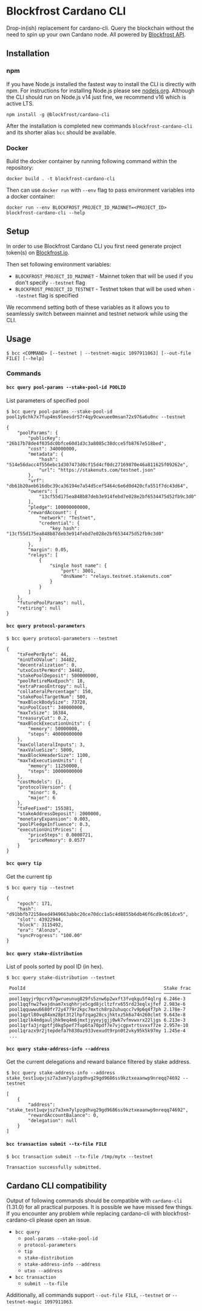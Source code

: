 # Blockfrost Cardano CLI

Drop-in(ish) replacement for cardano-cli. Query the blockchain without the need to spin up your own Cardano node. All powered by [Blockfrost API](https://blockfrost.io).

## Installation

### npm

If you have Node.js installed the fastest way to install the CLI is directly with npm. For instructions for installing Node.js please see [nodejs.org](https://nodejs.org/en/download/). Although the CLI should run on Node.js v14 just fine, we recommend v16 which is active LTS.

```console
npm install -g @blockfrost/cardano-cli
```

After the installation is completed new commands `blockfrost-cardano-cli` and its shorter alias `bcc` should be available.

### Docker

Build the docker container by running following command within the repository:

```console
docker build . -t blockfrost-cardano-cli
```

Then can use `docker run` with `--env` flag to pass environment variables into a docker container:

```console
docker run --env BLOCKFROST_PROJECT_ID_MAINNET=<PROJECT_ID> blockfrost-cardano-cli --help
```

## Setup

In order to use Blockfrost Cardano CLI you first need generate project token(s) on [Blockfrost.io](https://blockfrost.io).

Then set following environment variables:

- `BLOCKFROST_PROJECT_ID_MAINNET` - Mainnet token that will be used if you don't specify `--testnet` flag
- `BLOCKFROST_PROJECT_ID_TESTNET` - Testnet token that will be used when `--testnet` flag is specified

We recommend setting both of these variables as it allows you to seamlessly switch between mainnet and testnet network while using the CLI.

## Usage

```console
$ bcc <COMMAND> [--testnet | --testnet-magic 1097911063] [--out-file FILE] [--help]
```

### Commands

#### `bcc query pool-params --stake-pool-id POOLID`

List parameters of specified pool

```console
$ bcc query pool-params --stake-pool-id pool1y6chk7x7fup4ms9leesdr57r4qy9cwxuee0msan72x976a6u0nc --testnet

{
    "poolParams": {
        "publicKey": "26b17b78de4f035dc0bfce60d1d3c3a8085c38dcce5fb8767e518bed",
        "cost": 340000000,
        "metadata": {
            "hash": "514e56dacc4f556ebc1d307473d0cf15d4cf0dc27169870e46a811625f09262e",
            "url": "https://stakenuts.com/testnet.json"
        },
        "vrf": "db61b20aeb616dbc39ca36194e7a54d5cef5464c6e6d0d420cfa551f7dc43d64",
        "owners": [
            "13cf55d175ea848b87deb3e914febd7e028e2bf6534475d52fb9c3d0"
        ],
        "pledge": 100000000000,
        "rewardAccount": {
            "network": "Testnet",
            "credential": {
                "key hash": "13cf55d175ea848b87deb3e914febd7e028e2bf6534475d52fb9c3d0"
            }
        },
        "margin": 0.05,
        "relays": [
            {
                "single host name": {
                    "port": 3001,
                    "dnsName": "relays.testnet.stakenuts.com"
                }
            }
        ]
    },
    "futurePoolParams": null,
    "retiring": null
}
```

#### `bcc query protocol-parameters`

```console
$ bcc query protocol-parameters --testnet

{
    "txFeePerByte": 44,
    "minUTxOValue": 34482,
    "decentralization": 0,
    "utxoCostPerWord": 34482,
    "stakePoolDeposit": 500000000,
    "poolRetireMaxEpoch": 18,
    "extraPraosEntropy": null,
    "collateralPercentage": 150,
    "stakePoolTargetNum": 500,
    "maxBlockBodySize": 73728,
    "minPoolCost": 340000000,
    "maxTxSize": 16384,
    "treasuryCut": 0.2,
    "maxBlockExecutionUnits": {
        "memory": 50000000,
        "steps": 40000000000
    },
    "maxCollateralInputs": 3,
    "maxValueSize": 5000,
    "maxBlockHeaderSize": 1100,
    "maxTxExecutionUnits": {
        "memory": 11250000,
        "steps": 10000000000
    },
    "costModels": {},
    "protocolVersion": {
        "minor": 0,
        "major": 6
    },
    "txFeeFixed": 155381,
    "stakeAddressDeposit": 2000000,
    "monetaryExpansion": 0.003,
    "poolPledgeInfluence": 0.3,
    "executionUnitPrices": {
        "priceSteps": 0.0000721,
        "priceMemory": 0.0577
    }
}
```

#### `bcc query tip`

Get the current tip

```console
$ bcc query tip --testnet

{
    "epoch": 171,
    "hash": "d91bbfb72158eed4949663abbc20ce70dcc1a5c4d8855b6db46f6cd9c061dce5",
    "slot": 43922944,
    "block": 3115492,
    "era": "Alonzo",
    "syncProgress": "100.00"
}
```

#### `bcc query stake-distribution`

List of pools sorted by pool ID (in hex).

```console
$ bcc query stake-distribution --testnet

 PoolId                                                   Stake frac
 ──────────────────────────────────────────────────────── ──────────
 pool1qqyjr9pcrv97gwrueunug829fs5znw6p2wxft3fvqkgu5f4qlrg 6.246e-3
 pool1qqfnw2fwajdnam7xsqhhrje5cgd8jcltzfrx655rd23eqlxjfef 2.983e-6
 pool1qquwwu6680fr72y4779r2kpc7mxtch8rp2uhuqcc7v9p6q4f7ph 2.178e-7
 pool1qptl80vq84xm28pt3t2lhpfzqag28csjhktxz5k6a74n260clmt 9.643e-8
 pool1qzlk4mdgauljhk9eq4m6jmxtjyyeyjgjj0wk7vfmvwxrx22ljgs 6.213e-3
 pool1qrfa3jrqptfj0kg5pef7fup6ta70pdf7e7vjcgpxtrtsvxxf7ze 2.957e-10
 pool1qrazx9r2jtepdefa7h830az933vexudt9rpn0t2vky95k5k97my 1.245e-4
 ...
```

#### `bcc query stake-address-info --address`

Get the current delegations and reward balance filtered by stake address.

```console
$ bcc query stake-address-info --address stake_test1uqvjsz7a3xm7ylpzgdhvg29gd9686ss9kztxeaanwp9nreqq74692 --testnet

[
    {
        "address": "stake_test1uqvjsz7a3xm7ylpzgdhvg29gd9686ss9kztxeaanwp9nreqq74692",
        "rewardAccountBalance": 0,
        "delegation": null
    }
]
```

#### `bcc transaction submit --tx-file FILE`

```console
$ bcc transaction submit --tx-file /tmp/mytx --testnet

Transaction successfully submitted.
```

## Cardano CLI compatibility

Output of following commands should be compatible with `cardano-cli` (1.31.0) for all practical purposes. It is possible we have missed few things. If you encounter any problem while replacing cardano-cli with blockfrost-cardano-cli please open an issue.

- `bcc query`
  - `pool-params --stake-pool-id`
  - `protocol-parameters`
  - `tip`
  - `stake-distribution`
  - `stake-address-info --address`
  - `utxo --address`
- `bcc transaction`
  - `submit --tx-file`

Additionally, all commands support `--out-file FILE`, `--testnet` or `--testnet-magic 1097911063`.
